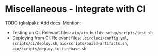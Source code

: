 # Miscellaneous - Integrate with CI


TODO (gkalpak): Add docs. Mention:
- Testing on CI.
  Relevant files: `aio/aio-builds-setup/scripts/test.sh`
- Deploying from CI.
  Relevant files: `.circleci/config.yml`, `scripts/ci/deploy.sh`, `aio/scripts/build-artifacts.sh`,
  `aio/scripts/deploy-to-firebase.sh`
